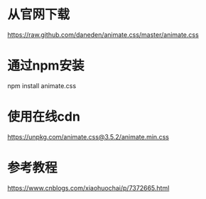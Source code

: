 # 从官网下载

https://raw.github.com/daneden/animate.css/master/animate.css

# 通过npm安装

npm install animate.css

# 使用在线cdn

https://unpkg.com/animate.css@3.5.2/animate.min.css


# 参考教程
https://www.cnblogs.com/xiaohuochai/p/7372665.html